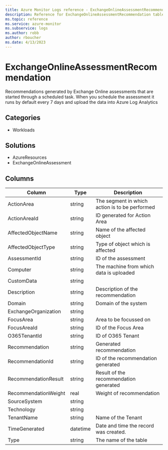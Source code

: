 ```yaml
---
title: Azure Monitor Logs reference - ExchangeOnlineAssessmentRecommendation
description: Reference for ExchangeOnlineAssessmentRecommendation table in Azure Monitor Logs.
ms.topic: reference
ms.service: azure-monitor
ms.subservice: logs
ms.author: robb
author: rboucher
ms.date: 4/13/2023
---
```


# ExchangeOnlineAssessmentRecommendation

 Recommendations generated by Exchange Online assessments that are started through a scheduled task. When you schedule the assessment it runs by default every 7 days and upload the data into Azure Log Analytics

## Categories

- Workloads
## Solutions

- AzureResources
- ExchangeOnlineAssessment




## Columns

| Column | Type | Description |
| --- | --- | --- |
| ActionArea | string | The segment in which action is to be performed |
| ActionAreaId | string | ID generated for Action Area |
| AffectedObjectName | string | Name of the affected object |
| AffectedObjectType | string | Type of object which is affected |
| AssessmentId | string | ID of the assessment |
| Computer | string | The machine from which data is uploaded |
| CustomData | string |  |
| Description | string | Description of the recommendation |
| Domain | string | Domain of the system |
| ExchangeOrganization | string |  |
| FocusArea | string | Area to be focussed on |
| FocusAreaId | string | ID of the Focus Area |
| O365TenantId | string | ID of O365 Tenant |
| Recommendation | string | Generated recommendation |
| RecommendationId | string | ID of the recommendation generated |
| RecommendationResult | string | Result of the recommendation generated |
| RecommendationWeight | real | Weight of recommendation |
| SourceSystem | string |  |
| Technology | string |  |
| TenantName | string | Name of the Tenant |
| TimeGenerated | datetime | Date and time the record was created. |
| Type | string | The name of the table |
